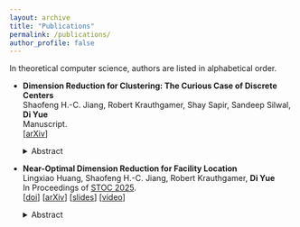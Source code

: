 ```yaml
---
layout: archive
title: "Publications"
permalink: /publications/
author_profile: false
---
```


<!-- {% if site.author.googlescholar %}
  <div class="wordwrap">You can also find my articles on <a href="{{site.author.googlescholar}}">my Google Scholar profile</a>.</div>
{% endif %}

{% include base_path %}

{% for post in site.publications reversed %}
  {% include archive-single.html %}
{% endfor %} -->
In theoretical computer science, authors are listed in alphabetical order.

- **Dimension Reduction for Clustering: The Curious Case of Discrete Centers** <br>
  Shaofeng H.-C. Jiang, Robert Krauthgamer, Shay Sapir, Sandeep Silwal, **Di Yue** <br>
  Manuscript. <br>
  [[arXiv](https://arxiv.org/abs/2509.07444)]
  <details><summary>Abstract</summary>
  <font size=2>
  The Johnson-Lindenstrauss transform is a fundamental method for dimension
  reduction in Euclidean spaces, that can map any dataset of $n$ points into
  dimension $O(\log n)$ with low distortion of their distances. This dimension
  bound is tight in general, but one can bypass it for specific problems. Indeed,
  tremendous progress has been made for clustering problems, especially in the
  \emph{continuous} setting where centers can be picked from the ambient space
  $\mathbb{R}^d$. Most notably, for $k$-median and $k$-means, the dimension bound
  was improved to $O(\log k)$ [Makarychev, Makarychev and Razenshteyn, STOC
  2019]. <br><br>

  We explore dimension reduction for clustering in the \emph{discrete} setting,
  where centers can only be picked from the dataset, and present two results that
  are both parameterized by the doubling dimension of the dataset, denoted as
  $\operatorname{ddim}$. The first result shows that dimension
  $O_{\epsilon}(\operatorname{ddim} + \log k + \log\log n)$ suffices, and is
  moreover tight, to guarantee that the cost is preserved within factor
  $1\pm\epsilon$ for every set of centers. Our second result eliminates the
  $\log\log n$ term in the dimension through a relaxation of the guarantee
  (namely, preserving the cost only for all approximately-optimal sets of
  centers), which maintains its usefulness for downstream applications. <br><br>

  Overall, we achieve strong dimension reduction in the discrete setting, and
  find that it differs from the continuous setting not only in the dimension
  bound, which depends on the doubling dimension, but also in the guarantees
  beyond preserving the optimal value, such as which clusterings are preserved.
  </font>
  </details>

- **Near-Optimal Dimension Reduction for Facility Location**  <br>
  Lingxiao Huang, Shaofeng H.-C. Jiang, Robert Krauthgamer, **Di Yue** <br>
  In Proceedings of [STOC 2025](https://acm-stoc.org/stoc2025/). <br>
  [[doi](https://dl.acm.org/doi/10.1145/3717823.3718214)]
  [[arXiv](https://arxiv.org/abs/2411.05432)]
  [[slides](/files/dim_reduction_FL/FL_talk_STOC.pdf)]
  [[video](https://www.youtube.com/watch?v=L0xXUzmzltw&list=PL2200vk1q4pnCq8BwJXwnD6SohMwST6aY&index=88&t=4s)]
  <details><summary>Abstract</summary>
  <font size=2>
  Oblivious dimension reduction, à la the Johnson-Lindenstrauss (JL) Lemma,
  is a fundamental approach for processing high-dimensional data.
  We study this approach for Uniform Facility Location (UFL)
  on a Euclidean input $X \subset\mathbb R^d$,
  where facilities can lie in the ambient space (not restricted to $X$).
  Our main result is that target dimension $m=\tilde{O}(\epsilon^{-2} \mathrm{ddim})$
  suffices to $(1+\epsilon)$-approximate the optimal value of UFL
  on inputs whose doubling dimension is bounded by $\mathrm{ddim}$.
  It significantly improves over previous results, that could only achieve
  $O(1)$-approximation [Narayanan, Silwal, Indyk, and Zamir, ICML 2021]
  or dimension $m=O(\epsilon^{-2}\log n)$ for $n=|X|$,
  which follows from [Makarychev, Makarychev, and Razenshteyn, STOC 2019]. <br><br>

  Our oblivious dimension reduction
  has immediate implications to streaming and offline algorithms,
  by employing known algorithms for low dimension.
  In dynamic geometric streams, 
  it implies a $(1+\epsilon)$-approximation algorithm
  that uses $O(\epsilon^{-1}\log n)^{\tilde{O}(\mathrm{ddim}/\epsilon^{2})}$ bits of space,
  which is the first streaming algorithm for UFL to utilize the doubling dimension.
  In the offline setting, it implies a $(1+\epsilon)$-approximation algorithm,
  which we further refine to run in time
  $((1/\epsilon)^{\tilde O(\mathrm{ddim})} d +  2^{(1/\epsilon)^{\tilde O(\mathrm{ddim})}}) \cdot \tilde{O}(n)$. 
  Prior work has a similar running time but requires some restriction
  on the facilities [Cohen-Addad, Feldmann and Saulpic, JACM 2021]. <br><br>

  Our main technical contribution is a fast procedure to decompose
  an input $X$ into several $k$-median instances for small $k$.
  This decomposition is inspired by, but has several significant differences from [Czumaj, Lammersen, Monemizadeh and Sohler, SODA 2013],
  and is key to both our dimension reduction and our PTAS. <br>
  </font>
  </details>